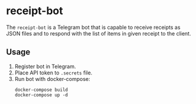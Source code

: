 # receipt-bot

The `receipt-bot` is a Telegram bot that is capable to receive receipts as JSON files and to respond
with the list of items in given receipt to the client.

## Usage

1. Register bot in Telegram.
2. Place API token to `.secrets` file.
3. Run bot with docker-compose:
   ```
   docker-compose build
   docker-compose up -d
   ```
